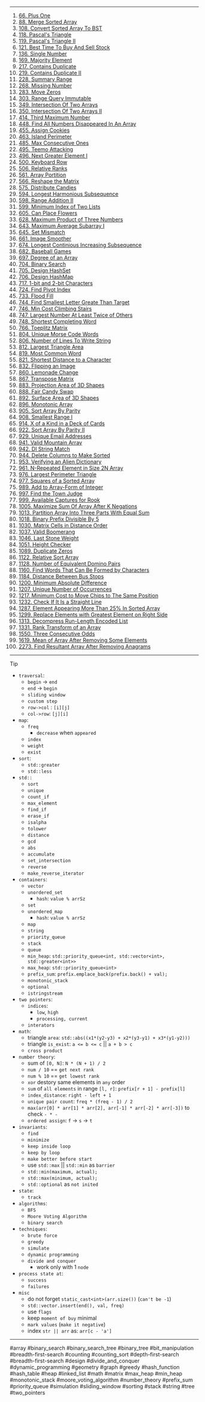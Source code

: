 ___

1. [66. Plus One](66.%20Plus%20One.md)
2. [88. Merge Sorted Array](88.%20Merge%20Sorted%20Array)
3. [108. Convert Sorted Array To BST](108.%20Convert%20Sorted%20Array%20To%20BST)
4. [118. Pascal's Triangle](118.%20Pascal's%20Triangle)
5. [119. Pascal's Triangle II](119.%20Pascal's%20Triangle%20II)
6. [121. Best Time To Buy And Sell Stock](121.%20Best%20Time%20To%20Buy%20And%20Sell%20Stock)
7. [136. Single Number](136.%20Single%20Number)
8. [169. Majority Element](169.%20Majority%20Element)
9. [217. Contains Duplicate](217.%20Contains%20Duplicate)
10. [219. Contains Duplicate II](219.%20Contains%20Duplicate%20II)
11. [228. Summary Range](228.%20Summary%20Range)
12. [268. Missing Number](268.%20Missing%20Number)
13. [283. Move Zeros](283.%20Move%20Zeros)
14. [303. Range Query Immutable](303.%20Range%20Query%20Immutable)
15. [349. Intersection Of Two Arrays](349.%20Intersection%20Of%20Two%20Arrays)
16. [350. Intersection Of Two Arrays II](350.%20Intersection%20Of%20Two%20Arrays%20II)
17. [414. Third Maximum Number](414.%20Third%20Maximum%20Number)
18. [448. Find All Numbers Disappeared In An Array](448.%20Find%20All%20Numbers%20Disappeared%20In%20An%20Array)
19. [455. Assign Cookies](455.%20Assign%20Cookies)
20. [463. Island Perimeter](463.%20Island%20Perimeter)
21. [485. Max Consecutive Ones](485.%20Max%20Consecutive%20Ones)
22. [495. Teemo Attacking](495.%20Teemo%20Attacking)
23. [496. Next Greater Element I](496.%20Next%20Greater%20Element%20I)
24. [500. Keyboard Row](500.%20Keyboard%20Row)
25. [506. Relative Ranks](506.%20Relative%20Ranks)
26. [561. Array Portition](561.%20Array%20Portition)
27. [566. Reshape the Matrix](566.%20Reshape%20the%20Matrix)
28. [575. Distribute Candies](575.%20Distribute%20Candies)
29. [594. Longest Harmonious Subsequence](594.%20Longest%20Harmonious%20Subsequence)
30. [598. Range Addition II](598.%20Range%20Addition%20II)
31. [599. Minimum Index of Two Lists](599.%20Minimum%20Index%20of%20Two%20Lists)
32. [605. Can Place Flowers](605.%20Can%20Place%20Flowers)
33. [628. Maximum Product of Three Numbers](628.%20Maximum%20Product%20of%20Three%20Numbers)
34. [643. Maximum Average Subarray I](643.%20Maximum%20Average%20Subarray%20I)
35. [645. Set Mismatch](645.%20Set%20Mismatch)
36. [661. Image Smoother](661.%20Image%20Smoother)
37. [674. Longest Continious Increasing Subsequence](674.%20Longest%20Continious%20Increasing%20Subsequence)
38. [682. Baseball Games](682.%20Baseball%20Games)
39. [697. Degree of an Array](697.%20Degree%20of%20an%20Array)
40. [704. Binary Search](704.%20Binary%20Search)
41. [705. Design HashSet](705.%20Design%20HashSet)
42. [706. Design HashMap](706.%20Design%20HashMap)
43. [717. 1-bit and 2-bit Characters](717.%201-bit%20and%202-bit%20Characters)
44. [724. Find Pivot Index](724.%20Find%20Pivot%20Index)
45. [733. Flood Fill](733.%20Flood%20Fill)
46. [744. Find Smallest Letter Greate Than Target](744.%20Find%20Smallest%20Letter%20Greate%20Than%20Target)
47. [746. Min Cost Climbing Stairs](746.%20Min%20Cost%20Climbing%20Stairs)
48. [747. Largest Number At Least Twice of Others](747.%20Largest%20Number%20At%20Least%20Twice%20of%20Others)
49. [748. Shortest Completing Word](748.%20Shortest%20Completing%20Word)
50. [766. Toeplitz Matrix](766.%20Toeplitz%20Matrix)
51. [804. Unique Morse Code Words](804.%20Unique%20Morse%20Code%20Words)
52. [806. Number of Lines To Write String](806.%20Number%20of%20Lines%20To%20Write%20String)
53. [812. Largest Triangle Area](812.%20Largest%20Triangle%20Area)
54. [819. Most Common Word](819.%20Most%20Common%20Word)
55. [821. Shortest Distance to a Character](821.%20Shortest%20Distance%20to%20a%20Character)
56. [832. Flipping an Image](832.%20Flipping%20an%20Image)
57. [860. Lemonade Change](860.%20Lemonade%20Change)
58. [867. Transpose Matrix](867.%20Transpose%20Matrix)
59. [883. Projection Area of 3D Shapes](883.%20Projection%20Area%20of%203D%20Shapes)
60. [888. Fair Candy Swap](888.%20Fair%20Candy%20Swap)
61. [892. Surface Area of 3D Shapes](892.%20Surface%20Area%20of%203D%20Shapes)
62. [896. Monotonic Array](896.%20Monotonic%20Array)
63. [905. Sort Array By Parity](905.%20Sort%20Array%20By%20Parity)
64. [908. Smallest Range I](908.%20Smallest%20Range%20I)
65. [914. X of a Kind in a Deck of Cards](914.%20X%20of%20a%20Kind%20in%20a%20Deck%20of%20Cards)
66. [922. Sort Array By Parity II](922.%20Sort%20Array%20By%20Parity%20II)
67. [929. Unique Email Addresses](929.%20Unique%20Email%20Addresses)
68. [941. Valid Mountain Array](941.%20Valid%20Mountain%20Array)
69. [942. DI String Match](942.%20DI%20String%20Match)
70. [944. Delete Columns to Make Sorted](944.%20Delete%20Columns%20to%20Make%20Sorted)
71. [953. Verifying an Alien Dictionary](953.%20Verifying%20an%20Alien%20Dictionary)
72. [961. N-Repeated Element in Size 2N Array](961.%20N-Repeated%20Element%20in%20Size%202N%20Array)
73. [976. Largest Perimeter Triangle](976.%20Largest%20Perimeter%20Triangle)
74. [977. Squares of a Sorted Array](977.%20Squares%20of%20a%20Sorted%20Array)
75. [989. Add to Array-Form of Integer](989.%20Add%20to%20Array-Form%20of%20Integer)
76. [997. Find the Town Judge](997.%20Find%20the%20Town%20Judge)
77. [999. Available Captures for Rook](999.%20Available%20Captures%20for%20Rook)
78. [1005. Maximize Sum Of Array After K Negations](1005.%20Maximize%20Sum%20Of%20Array%20After%20K%20Negations)
79. [1013. Partition Array Into Three Parts With Equal Sum](1013.%20Partition%20Array%20Into%20Three%20Parts%20With%20Equal%20Sum)
80. [1018. Binary Prefix Divisible By 5](1018.%20Binary%20Prefix%20Divisible%20By%205)
81. [1030. Matrix Cells in Distance Order](1030.%20Matrix%20Cells%20in%20Distance%20Order)
82. [1037. Valid Boomerang](1037.%20Valid%20Boomerang)
83. [1046. Last Stone Weight](1046.%20Last%20Stone%20Weight)
84. [1051. Height Checker](1051.%20Height%20Checker)
85. [1089. Duplicate Zeros](1089.%20Duplicate%20Zeros)
86. [1122. Relative Sort Array](1122.%20Relative%20Sort%20Array)
87. [1128. Number of Equivalent Domino Pairs](1128.%20Number%20of%20Equivalent%20Domino%20Pairs)
88. [1160. Find Words That Can Be Formed by Characters](1160.%20Find%20Words%20That%20Can%20Be%20Formed%20by%20Characters)
89. [1184. Distance Between Bus Stops](1184.%20Distance%20Between%20Bus%20Stops)
90. [1200. Minimum Absolute Difference](1200.%20Minimum%20Absolute%20Difference)
91. [1207. Unique Number of Occurrences](1207.%20Unique%20Number%20of%20Occurrences)
92. [1217. Minimum Cost to Move Chips to The Same Position](1217.%20Minimum%20Cost%20to%20Move%20Chips%20to%20The%20Same%20Position)
93. [1232. Check If It Is a Straight Line](1232.%20Check%20If%20It%20Is%20a%20Straight%20Line)
94. [1287. Element Appearing More Than 25% In Sorted Array](1287.%20Element%20Appearing%20More%20Than%2025%20In%20Sorted%20Array)
95. [1299. Replace Elements with Greatest Element on Right Side](1299.%20Replace%20Elements%20with%20Greatest%20Element%20on%20Right%20Side)
96. [1313. Decompress Run-Length Encoded List](1313.%20Decompress%20Run-Length%20Encoded%20List)
97. [1331. Rank Transform of an Array](1331.%20Rank%20Transform%20of%20an%20Array)
98. [1550. Three Consecutive Odds](1550.%20Three%20Consecutive%20Odds)
99. [1619. Mean of Array After Removing Some Elements](1619.%20Mean%20of%20Array%20After%20Removing%20Some%20Elements)
100. [2273. Find Resultant Array After Removing Anagrams](2273.%20Find%20Resultant%20Array%20After%20Removing%20Anagrams)

___

> [!tip] 
> - `traversal`: 
> 	- `begin` -> `end` 
> 	- `end` -> `begin`
> 	- `sliding window`
> 	- `custom step`
> 	- `row->col` : `[i][j]`
> 	- `col->row`: `[j][i]`
> - `map`:
> 	- `freq `
> 		- `decrease` when `appeared`
> 	- `index`
> 	- `weight`
> 	- `exist`
> - `sort`:
> 	- `std::greater`
> 	- `std::less`
> - `std::`
> 	- `sort`
> 	- `unique`
> 	- `count_if`
> 	- `max_element`
> 	- `find_if`
> 	- `erase_if`
> 	- `isalpha`
> 	- `tolower`
> 	- `distance`
> 	- `gcd`
> 	- `abs`
> 	- `accumulate`
> 	- `set_intersection`
> 	- `reverse`
> 	- `make_reverse_iterator`
> - `containers`:
> 	- `vector`
> 	- `unordered_set`
> 		- `hash`: `value % arrSz`
> 	- `set`
> 	- `unordered_map`
> 		- `hash`: `value % arrSz`
> 	- `map`
> 	- `string`
> 	- `priority_queue`
> 	- `stack`
> 	- `queue`
> 	- `min_heap`: `std::priority_queue<int, std::vector<int>, std::greater<int>>`
> 	- `max_heap`: `std::priority_queue<int>`
> 	- `prefix_sum`: `prefix.emplace_back(prefix.back() + val);`
> 	- `monotonic_stack`
> 	- `optional`
> 	- `istringstream`
> - `two pointers`:
> 	- `indices`: 
> 		- `low`, `high`
> 		- `processing, current`
> 	- `interators`
>- `math`:
>	- triangle `area`: `std::abs((x1*(y2-y3) + x2*(y3-y1) + x3*(y1-y2)))`
>	- triangle `is_exist`: `a <= b <= c` || `a + b > c`
>	- `cross product`
> - `number theory`:
> 	- sum of `[0, N]`: `N * (N + 1) / 2`
> 	- `num / 10` == `get next rank`
> 	- `num % 10` == `get lowest rank`
> 	- `xor` destory same elements in `any` order
> 	- `sum` of `all elements` in range `[l, r]`: `prefix[r + 1] - prefix[l]`
> 	- `index_distance`: `right - left + 1`
> 	- `unique pair count`: `freq * (freq - 1) / 2`
> 	- `max(arr[0] * arr[1] * arr[2], arr[-1] * arr[-2] * arr[-3])` to check `- * -`
> 	- `ordered assign`: `f` -> `s` -> `t`
> - `invariants`:
> 	- `find` 
> 	- `minimize`
> 	- `keep inside loop`
> 	- `keep by loop`
> 	- `make better before start`
> 	- use `std::max` || `std::min` as `barrier`
> 	- `std::min(maximum, actual);`
> 	- `std::max(minimum, actual);`
> 	- `std::optional` as `not inited`
> - `state`:
> 	- `track` 
> - `algorithms`:
> 	- `BFS`
> 	- `Moore Voting Algorithm`
> 	- `binary search`
> - `techniques`:
> 	- `brute force`
> 	- `greedy`
> 	- `simulate`
> 	- `dynamic programming`
> 	 - `divide and conquer`
> 		 - work only with 1 `node` 
> - `process state at`:
> 	-  `success` 
> 	- `failures`
> - `misc`
> 	- do not forget `static_cast<int>(arr.size())` (`can't be -1`)
> 	- `std::vector.insert(end(), val, freq)`
> 	- use `flags`
> 	- keep `moment of buy` minimal
> 	- `mark values` (`make it negative`)
> 	- index `str || arr` as: `arr[c - 'a']`

___

#array #binary_search #binary_search_tree #binary_tree #bit_manipulation #breadth-first-search #counting #counting_sort #depth-first-search #breadth-first-search #design #divide_and_conquer #dynamic_programming #geometry #graph #greedy #hash_function #hash_table #heap #linked_list #math #matrix #max_heap #min_heap #monotonic_stack #moore_voting_algorithm #number_theory #prefix_sum #priority_queue #simulation #sliding_window #sorting #stack #string #tree #two_pointers 
